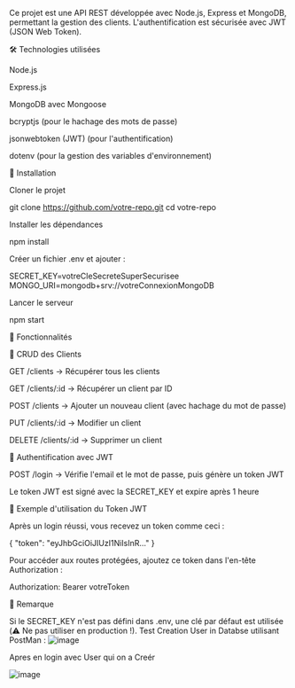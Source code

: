Ce projet est une API REST développée avec Node.js, Express et MongoDB, permettant la gestion des clients. L'authentification est sécurisée avec JWT (JSON Web Token).

🛠 Technologies utilisées

Node.js

Express.js

MongoDB avec Mongoose

bcryptjs (pour le hachage des mots de passe)

jsonwebtoken (JWT) (pour l'authentification)

dotenv (pour la gestion des variables d'environnement)

📌 Installation

Cloner le projet

git clone https://github.com/votre-repo.git
cd votre-repo

Installer les dépendances

npm install

Créer un fichier .env et ajouter :

SECRET_KEY=votreCleSecreteSuperSecurisee
MONGO_URI=mongodb+srv://votreConnexionMongoDB

Lancer le serveur

npm start

📌 Fonctionnalités

🔹 CRUD des Clients

GET /clients → Récupérer tous les clients

GET /clients/:id → Récupérer un client par ID

POST /clients → Ajouter un nouveau client (avec hachage du mot de passe)

PUT /clients/:id → Modifier un client

DELETE /clients/:id → Supprimer un client

🔹 Authentification avec JWT

POST /login → Vérifie l'email et le mot de passe, puis génère un token JWT

Le token JWT est signé avec la SECRET_KEY et expire après 1 heure

📌 Exemple d'utilisation du Token JWT

Après un login réussi, vous recevez un token comme ceci :

{
    "token": "eyJhbGciOiJIUzI1NiIsInR..."
}

Pour accéder aux routes protégées, ajoutez ce token dans l'en-tête Authorization :

Authorization: Bearer votreToken

📌 Remarque

Si le SECRET_KEY n'est pas défini dans .env, une clé par défaut est utilisée (⚠️ Ne pas utiliser en production !).
Test Creation User in Databse utilisant PostMan :
![image](https://github.com/user-attachments/assets/dc94f6bd-7ede-424f-bede-72ec501fa415)

Apres en login avec User qui on a Creér

![image](https://github.com/user-attachments/assets/8b4ed623-4f1e-4568-b8b2-e8eec7de433a)

